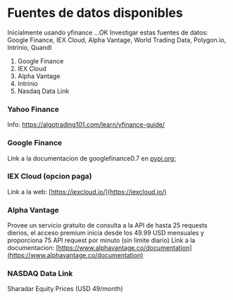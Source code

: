 # Fuentes de datos disponibles

Inicialmente usando yfinance ...OK
Investigar estas fuentes de datos: Google Finance, IEX Cloud, Alpha Vantage, World Trading Data, Polygon.io, Intrinio, Quandl

1. Google Finance
2. IEX Cloud
3. Alpha Vantage
4. Intrinio
5. Nasdaq Data Link

### Yahoo Finance

Info: https://algotrading101.com/learn/yfinance-guide/

### Google Finance
Link a la documentacion de googlefinance0.7 en [pypi.org:]( https://pypi.org/project/googlefinance/)

### IEX Cloud (opcion paga)
Link a la web: [https://iexcloud.io/](https://iexcloud.io/)

### Alpha Vantage
Provee un servicio gratuito de consulta a la API de hasta 25 requests dierios, el acceso premium inicia desde los 49.99 USD mensuales y proporciona 75 API request por minuto (sin limite diario)
Link a la documentacion: [https://www.alphavantage.co/documentation](https://www.alphavantage.co/documentation)

### NASDAQ Data Link
Sharadar Equity Prices (USD 49/month)
